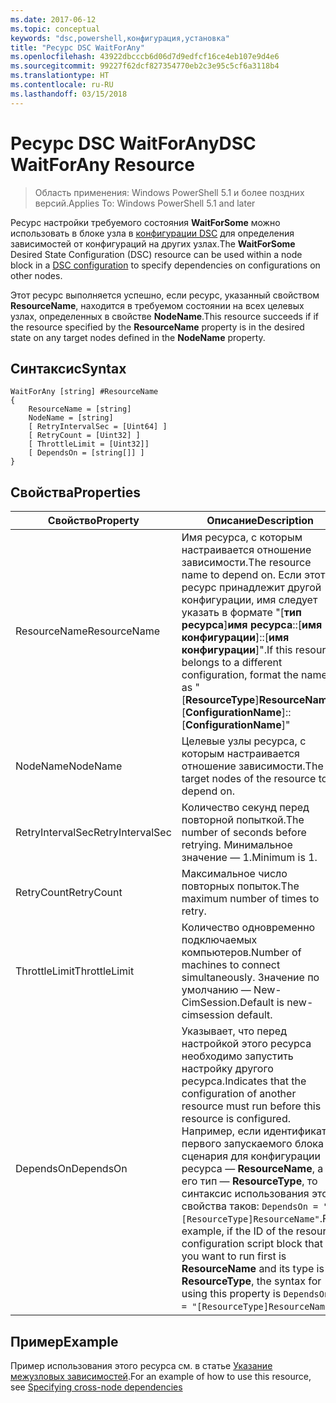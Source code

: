 ```yaml
---
ms.date: 2017-06-12
ms.topic: conceptual
keywords: "dsc,powershell,конфигурация,установка"
title: "Ресурс DSC WaitForAny"
ms.openlocfilehash: 43922dbcccb6d06d7d9edfcf16ce4eb107e9d4e6
ms.sourcegitcommit: 99227f62dcf827354770eb2c3e95c5cf6a3118b4
ms.translationtype: HT
ms.contentlocale: ru-RU
ms.lasthandoff: 03/15/2018
---
```

# <a name="dsc-waitforany-resource"></a><span data-ttu-id="a1d5a-103">Ресурс DSC WaitForAny</span><span class="sxs-lookup"><span data-stu-id="a1d5a-103">DSC WaitForAny Resource</span></span>

> <span data-ttu-id="a1d5a-104">Область применения: Windows PowerShell 5.1 и более поздних версий.</span><span class="sxs-lookup"><span data-stu-id="a1d5a-104">Applies To: Windows PowerShell 5.1 and later</span></span>

<span data-ttu-id="a1d5a-105">Ресурс настройки требуемого состояния **WaitForSome** можно использовать в блоке узла в [конфигурации DSC](configurations.md) для определения зависимостей от конфигураций на других узлах.</span><span class="sxs-lookup"><span data-stu-id="a1d5a-105">The **WaitForSome** Desired State Configuration (DSC) resource can be used within a node block in a [DSC configuration](configurations.md) to specify dependencies on configurations on other nodes.</span></span>

<span data-ttu-id="a1d5a-106">Этот ресурс выполняется успешно, если ресурс, указанный свойством **ResourceName**, находится в требуемом состоянии на всех целевых узлах, определенных в свойстве **NodeName**.</span><span class="sxs-lookup"><span data-stu-id="a1d5a-106">This resource succeeds if if the resource specified by the **ResourceName** property is in the desired state on any target nodes defined in the **NodeName** property.</span></span>


## <a name="syntax"></a><span data-ttu-id="a1d5a-107">Синтаксис</span><span class="sxs-lookup"><span data-stu-id="a1d5a-107">Syntax</span></span>

```
WaitForAny [string] #ResourceName
{
    ResourceName = [string]
    NodeName = [string]
    [ RetryIntervalSec = [Uint64] ]
    [ RetryCount = [Uint32] ] 
    [ ThrottleLimit = [Uint32]]
    [ DependsOn = [string[]] ]
}
```

## <a name="properties"></a><span data-ttu-id="a1d5a-108">Свойства</span><span class="sxs-lookup"><span data-stu-id="a1d5a-108">Properties</span></span>

|  <span data-ttu-id="a1d5a-109">Свойство</span><span class="sxs-lookup"><span data-stu-id="a1d5a-109">Property</span></span>  |  <span data-ttu-id="a1d5a-110">Описание</span><span class="sxs-lookup"><span data-stu-id="a1d5a-110">Description</span></span>   | 
|---|---| 
| <span data-ttu-id="a1d5a-111">ResourceName</span><span class="sxs-lookup"><span data-stu-id="a1d5a-111">ResourceName</span></span>| <span data-ttu-id="a1d5a-112">Имя ресурса, с которым настраивается отношение зависимости.</span><span class="sxs-lookup"><span data-stu-id="a1d5a-112">The resource name to depend on.</span></span> <span data-ttu-id="a1d5a-113">Если этот ресурс принадлежит другой конфигурации, имя следует указать в формате "[__тип ресурса__]__имя ресурса__::[__имя конфигурации__]::[__имя конфигурации__]".</span><span class="sxs-lookup"><span data-stu-id="a1d5a-113">If this resource belongs to a different configuration, format the name as "[__ResourceType__]__ResourceName__::[__ConfigurationName__]::[__ConfigurationName__]"</span></span>| 
| <span data-ttu-id="a1d5a-114">NodeName</span><span class="sxs-lookup"><span data-stu-id="a1d5a-114">NodeName</span></span>| <span data-ttu-id="a1d5a-115">Целевые узлы ресурса, с которым настраивается отношение зависимости.</span><span class="sxs-lookup"><span data-stu-id="a1d5a-115">The target nodes of the resource to depend on.</span></span>| 
| <span data-ttu-id="a1d5a-116">RetryIntervalSec</span><span class="sxs-lookup"><span data-stu-id="a1d5a-116">RetryIntervalSec</span></span>| <span data-ttu-id="a1d5a-117">Количество секунд перед повторной попыткой.</span><span class="sxs-lookup"><span data-stu-id="a1d5a-117">The number of seconds before retrying.</span></span> <span data-ttu-id="a1d5a-118">Минимальное значение — 1.</span><span class="sxs-lookup"><span data-stu-id="a1d5a-118">Minimum is 1.</span></span>| 
| <span data-ttu-id="a1d5a-119">RetryCount</span><span class="sxs-lookup"><span data-stu-id="a1d5a-119">RetryCount</span></span>| <span data-ttu-id="a1d5a-120">Максимальное число повторных попыток.</span><span class="sxs-lookup"><span data-stu-id="a1d5a-120">The maximum number of times to retry.</span></span>| 
| <span data-ttu-id="a1d5a-121">ThrottleLimit</span><span class="sxs-lookup"><span data-stu-id="a1d5a-121">ThrottleLimit</span></span>| <span data-ttu-id="a1d5a-122">Количество одновременно подключаемых компьютеров.</span><span class="sxs-lookup"><span data-stu-id="a1d5a-122">Number of machines to connect simultaneously.</span></span> <span data-ttu-id="a1d5a-123">Значение по умолчанию — New-CimSession.</span><span class="sxs-lookup"><span data-stu-id="a1d5a-123">Default is new-cimsession default.</span></span>| 
| <span data-ttu-id="a1d5a-124">DependsOn</span><span class="sxs-lookup"><span data-stu-id="a1d5a-124">DependsOn</span></span> | <span data-ttu-id="a1d5a-125">Указывает, что перед настройкой этого ресурса необходимо запустить настройку другого ресурса.</span><span class="sxs-lookup"><span data-stu-id="a1d5a-125">Indicates that the configuration of another resource must run before this resource is configured.</span></span> <span data-ttu-id="a1d5a-126">Например, если идентификатор первого запускаемого блока сценария для конфигурации ресурса — __ResourceName__, а его тип — __ResourceType__, то синтаксис использования этого свойства таков: `DependsOn = "[ResourceType]ResourceName"`.</span><span class="sxs-lookup"><span data-stu-id="a1d5a-126">For example, if the ID of the resource configuration script block that you want to run first is __ResourceName__ and its type is __ResourceType__, the syntax for using this property is `DependsOn = "[ResourceType]ResourceName"`.</span></span>|


## <a name="example"></a><span data-ttu-id="a1d5a-127">Пример</span><span class="sxs-lookup"><span data-stu-id="a1d5a-127">Example</span></span>

<span data-ttu-id="a1d5a-128">Пример использования этого ресурса см. в статье [Указание межузловых зависимостей](crossNodeDependencies.md).</span><span class="sxs-lookup"><span data-stu-id="a1d5a-128">For an example of how to use this resource, see [Specifying cross-node dependencies](crossNodeDependencies.md)</span></span>

